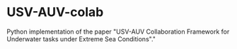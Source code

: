 # USV-AUV-colab
Python implementation of the paper "USV-AUV Collaboration Framework for  Underwater tasks under Extreme Sea Conditions"."
